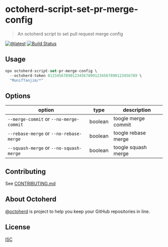 # octoherd-script-set-pr-merge-config

> An octoherd script to set pull request merge config

[![@latest](https://img.shields.io/npm/v/octoherd-script-set-pr-merge-config.svg)](https://www.npmjs.com/package/octoherd-script-set-pr-merge-config)
[![Build Status](https://github.com/MunifTanjim/octoherd-script-set-pr-merge-config/workflows/Test/badge.svg)](https://github.com/MunifTanjim/octoherd-script-set-pr-merge-config/actions?query=workflow%3ATest+branch%3Amain)

## Usage

```js
npx octoherd-script-set-pr-merge-config \
  --octoherd-token 0123456789012345678901234567890123456789 \
  "MunifTanjim/*"
```

## Options

| option                                  | type    | description         |
| --------------------------------------- | ------- | ------------------- |
| `--merge-commit` or `--no-merge-commit` | boolean | toogle merge commit |
| `--rebase-merge` or `--no-rebase-merge` | boolean | toogle rebase merge |
| `--squash-merge` or `--no-squash-merge` | boolean | toogle squash merge |

## Contributing

See [CONTRIBUTING.md](CONTRIBUTING.md)

## About Octoherd

[@octoherd](https://github.com/octoherd/) is project to help you keep your GitHub repositories in line.

## License

[ISC](LICENSE.md)
